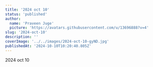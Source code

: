```yaml
---
title: '2024 oct 10'
status: 'published'
author:
  name: 'Praveen Juge'
  picture: 'https://avatars.githubusercontent.com/u/13696888?v=4'
slug: '2024-oct-10'
description: ''
coverImage: '../../images/2024-oct-10-gyND.jpg'
publishedAt: '2024-10-10T10:20:40.805Z'
---
```


2024 oct 10